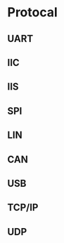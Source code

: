 # Protocal


## UART



## IIC



## IIS



## SPI



## LIN



## CAN



## USB



## TCP/IP



## UDP

 
